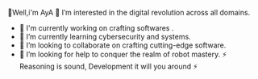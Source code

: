 👋Well,i'm AyA 
👀 I’m interested in the digital revolution across all domains.
- 🔭 I'm currently working on crafting softwares .
- 🌱 I’m currently learning cybersecurity and systems.
- 👯 I’m looking to collaborate on crafting cutting-edge software.
- 🤔 I’m looking for help  to conquer the realm of robot mastery.
⚡ Reasoning is sound,
   Development it will you around ⚡
